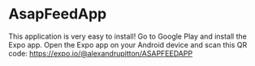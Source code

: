 # AsapFeedApp
 This application is very easy to install! Go to Google Play and install the Expo app. Open the Expo app on your Android device and scan this QR code: https://expo.io/@alexandrupitton/ASAPFEEDAPP
